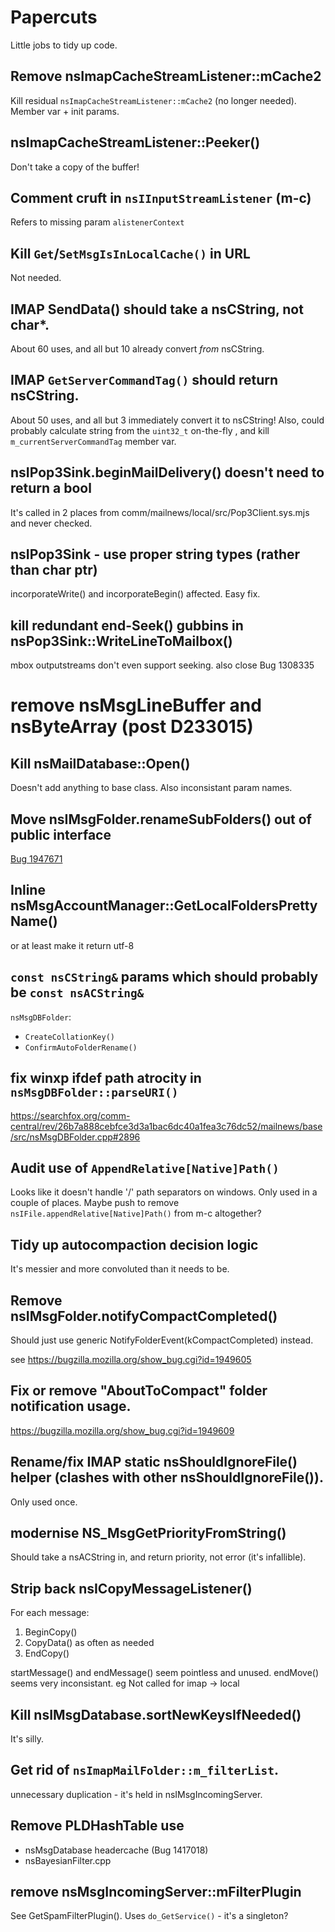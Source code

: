 # Papercuts

Little jobs to tidy up code.


## Remove nsImapCacheStreamListener::mCache2

Kill residual `nsImapCacheStreamListener::mCache2` (no longer needed).
Member var + init params.

## nsImapCacheStreamListener::Peeker()

Don't take a copy of the buffer!

## Comment cruft in `nsIInputStreamListener` (m-c)

Refers to missing param `alistenerContext`

## Kill `Get`/`SetMsgIsInLocalCache()` in URL

Not needed.

## IMAP SendData() should take a nsCString, not char*.

About 60 uses, and all but 10 already convert _from_ nsCString.

## IMAP `GetServerCommandTag()` should return nsCString.

About 50 uses, and all but 3 immediately convert it to nsCString!
Also, could probably calculate string from the `uint32_t` on-the-fly , and kill `m_currentServerCommandTag` member var.


## nsIPop3Sink.beginMailDelivery() doesn't need to return a bool

It's called in 2 places from comm/mailnews/local/src/Pop3Client.sys.mjs and never checked.

## nsIPop3Sink - use proper string types (rather than char ptr)

incorporateWrite() and incorporateBegin() affected. Easy fix.


## kill redundant end-Seek() gubbins in nsPop3Sink::WriteLineToMailbox()

mbox outputstreams don't even support seeking.
also close Bug 1308335


# remove nsMsgLineBuffer and nsByteArray (post D233015)


## Kill nsMailDatabase::Open()

Doesn't add anything to base class. Also inconsistant param names.

## Move nsIMsgFolder.renameSubFolders() out of public interface

[Bug 1947671](https://bugzilla.mozilla.org/show_bug.cgi?id=1947671)


## Inline nsMsgAccountManager::GetLocalFoldersPrettyName()

or at least make it return utf-8


## `const nsCString&` params which should probably be `const nsACString&`

`nsMsgDBFolder`:
  - `CreateCollationKey()`
  - `ConfirmAutoFolderRename()`

## fix winxp ifdef path atrocity in `nsMsgDBFolder::parseURI()`

https://searchfox.org/comm-central/rev/26b7a888cebfce3d3a1bac6dc40a1fea3c76dc52/mailnews/base/src/nsMsgDBFolder.cpp#2896

## Audit use of `AppendRelative[Native]Path()`

Looks like it doesn't handle '/' path separators on windows.
Only used in a couple of places.
Maybe push to remove `nsIFile.appendRelative[Native]Path()` from m-c altogether?

## Tidy up autocompaction decision logic

It's messier and more convoluted than it needs to be.

## Remove nsIMsgFolder.notifyCompactCompleted()

Should just use generic NotifyFolderEvent(kCompactCompleted) instead.

see https://bugzilla.mozilla.org/show_bug.cgi?id=1949605

## Fix or remove "AboutToCompact" folder notification usage.

https://bugzilla.mozilla.org/show_bug.cgi?id=1949609

## Rename/fix IMAP static nsShouldIgnoreFile() helper (clashes with other nsShouldIgnoreFile()).

Only used once.

## modernise NS_MsgGetPriorityFromString()

Should take a nsACString in, and return priority, not error (it's infallible).

## Strip back nsICopyMessageListener()

For each message:
1. BeginCopy()
2. CopyData() as often as needed
3. EndCopy()

startMessage() and endMessage() seem pointless and unused.
endMove() seems very inconsistant. eg Not called for imap -> local

## Kill nsIMsgDatabase.sortNewKeysIfNeeded()

It's silly.

## Get rid of `nsImapMailFolder::m_filterList`.

unnecessary duplication - it's held in nsIMsgIncomingServer.

## Remove PLDHashTable use

- nsMsgDatabase headercache (Bug 1417018)
- nsBayesianFilter.cpp


## remove nsMsgIncomingServer::mFilterPlugin

See GetSpamFilterPlugin().
Uses `do_GetService()` - it's a singleton?

